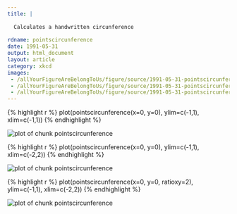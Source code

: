 ```yaml
---
title: |
  
  Calculates a handwritten circunference
  
rdname: pointscircunference
date: 1991-05-31
output: html_document
layout: article
category: xkcd
images:
 - /allYourFigureAreBelongToUs/figure/source/1991-05-31-pointscircunference/pointscircunference-1.png
 - /allYourFigureAreBelongToUs/figure/source/1991-05-31-pointscircunference/pointscircunference-2.png
 - /allYourFigureAreBelongToUs/figure/source/1991-05-31-pointscircunference/pointscircunference-3.png
---
```





{% highlight r %}
plot(pointscircunference(x=0, y=0), ylim=c(-1,1), xlim=c(-1,1))
{% endhighlight %}

![plot of chunk pointscircunference](/allYourFigureAreBelongToUs/figure/source/1991-05-31-pointscircunference/pointscircunference-1.png) 

{% highlight r %}
plot(pointscircunference(x=0, y=0), ylim=c(-1,1), xlim=c(-2,2))
{% endhighlight %}

![plot of chunk pointscircunference](/allYourFigureAreBelongToUs/figure/source/1991-05-31-pointscircunference/pointscircunference-2.png) 

{% highlight r %}
plot(pointscircunference(x=0, y=0, ratioxy=2),  ylim=c(-1,1), xlim=c(-2,2))
{% endhighlight %}

![plot of chunk pointscircunference](/allYourFigureAreBelongToUs/figure/source/1991-05-31-pointscircunference/pointscircunference-3.png) 